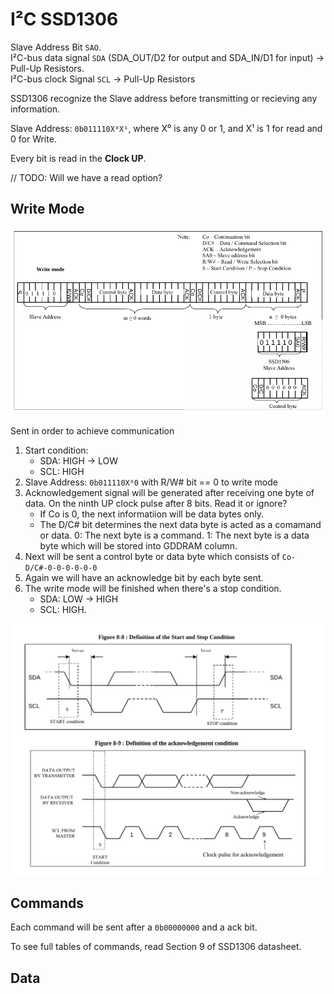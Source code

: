 # I²C SSD1306

Slave Address Bit `SAO`.  
I²C-bus data signal `SDA` (SDA_OUT/D2 for output and SDA_IN/D1 for input) -> Pull-Up Resistors.  
I²C-bus clock Signal `SCL` -> Pull-Up Resistors

SSD1306 recognize the Slave address before transmitting or recieving any information.

Slave Address: `0b011110X⁰X¹`, where X⁰ is any 0 or 1, and X¹ is 1 for read and 0 for Write. 

Every bit is read in the **Clock UP**.

// TODO: Will we have a read option?


## Write Mode

<img src="./write_i2c.png">

Sent in order to achieve communication

1. Start condition:
    - SDA: HIGH -> LOW
    - SCL: HIGH
1. Slave Address: `0b011110X⁰0` with R/W# bit == 0 to write mode
1. Acknowledgement signal will be generated after receiving one byte of data. On the ninth UP clock pulse after 8 bits. Read it or ignore?
    - If Co is 0, the next informatiion will be data bytes only.
    - The D/C# bit determines the next data byte is acted as a comamand or data. 0: The next byte is a command. 1: The next byte is a data byte which will be stored into GDDRAM column.
1. Next will be sent a control byte or data byte which consists of `Co-D/C#-0-0-0-0-0-0`
1. Again we will have an acknowledge bit by each byte sent.
1. The write mode will be finished when there's a stop condition.
    - SDA: LOW -> HIGH
    - SCL: HIGH.

<img src="./start_sstop_ack.png">

## Commands

Each command will be sent after a `0b00000000` and a ack bit.

To see full tables of commands, read Section 9 of SSD1306 datasheet.

## Data

